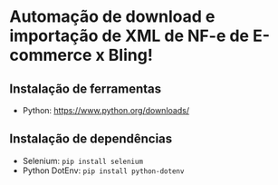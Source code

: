 # Automação de download e importação de XML de NF-e de E-commerce x Bling!

## Instalação de ferramentas

- Python: https://www.python.org/downloads/

## Instalação de dependências

- Selenium: ```pip install selenium```
- Python DotEnv: ```pip install python-dotenv```
